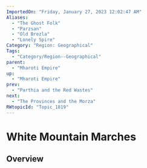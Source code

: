 ```yaml
---
ImportedOn: "Friday, January 27, 2023 12:02:47 AM"
Aliases:
  - "The Ghost Folk"
  - "Parzsan"
  - "Old Brezla"
  - "Lonely Spire"
Category: "Region: Geographical"
Tags:
  - "Category/Region--Geographical"
parent:
  - "Mharoti Empire"
up:
  - "Mharoti Empire"
prev:
  - "Parthia and the Red Wastes"
next:
  - "The Provinces and the Morza"
RWtopicId: "Topic_1819"
---
```

# White Mountain Marches
## Overview
